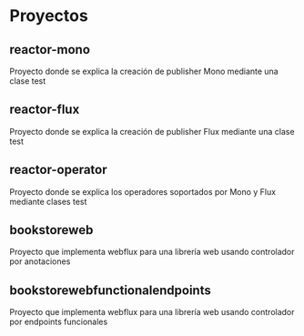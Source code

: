 # Proyectos

## reactor-mono
Proyecto donde se explica la creación de publisher Mono mediante una clase test

## reactor-flux
Proyecto donde se explica la creación de publisher Flux mediante una clase test

## reactor-operator
Proyecto donde se explica los operadores soportados por Mono y Flux mediante clases test

## bookstoreweb
Proyecto que implementa webflux para una librería web usando controlador por anotaciones


## bookstorewebfunctionalendpoints
Proyecto que implementa webflux para una librería web usando controlador por endpoints funcionales
